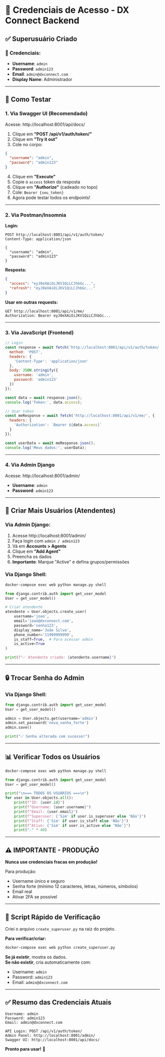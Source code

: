 # 🔐 Credenciais de Acesso - DX Connect Backend

## ✅ **Superusuário Criado**

### 📝 **Credenciais:**
- **Username**: `admin`
- **Password**: `admin123`
- **Email**: `admin@dxconnect.com`
- **Display Name**: Administrador

---

## 🧪 **Como Testar**

### **1. Via Swagger UI (Recomendado)**

Acesse: http://localhost:8001/api/docs/

1. Clique em **"POST /api/v1/auth/token/"**
2. Clique em **"Try it out"**
3. Cole no corpo:
```json
{
  "username": "admin",
  "password": "admin123"
}
```
4. Clique em **"Execute"**
5. Copie o `access` token da resposta
6. Clique em **"Authorize"** (cadeado no topo)
7. Cole: `Bearer {seu_token}`
8. Agora pode testar todos os endpoints!

---

### **2. Via Postman/Insomnia**

**Login:**
```
POST http://localhost:8001/api/v1/auth/token/
Content-Type: application/json

{
  "username": "admin",
  "password": "admin123"
}
```

**Resposta:**
```json
{
  "access": "eyJ0eXAiOiJKV1QiLCJhbGc...",
  "refresh": "eyJ0eXAiOiJKV1QiLCJhbGc..."
}
```

**Usar em outras requests:**
```
GET http://localhost:8001/api/v1/me/
Authorization: Bearer eyJ0eXAiOiJKV1QiLCJhbGc...
```

---

### **3. Via JavaScript (Frontend)**

```javascript
// Login
const response = await fetch('http://localhost:8001/api/v1/auth/token/', {
  method: 'POST',
  headers: {
    'Content-Type': 'application/json'
  },
  body: JSON.stringify({
    username: 'admin',
    password: 'admin123'
  })
});

const data = await response.json();
console.log('Token:', data.access);

// Usar token
const meResponse = await fetch('http://localhost:8001/api/v1/me/', {
  headers: {
    'Authorization': `Bearer ${data.access}`
  }
});

const userData = await meResponse.json();
console.log('Meus dados:', userData);
```

---

### **4. Via Admin Django**

Acesse: http://localhost:8001/admin/

- **Username**: `admin`
- **Password**: `admin123`

---

## 🔄 **Criar Mais Usuários (Atendentes)**

### Via Admin Django:
1. Acesse http://localhost:8001/admin/
2. Faça login com `admin / admin123`
3. Vá em **Accounts > Agents**
4. Clique em **"Add Agent"**
5. Preencha os dados
6. **Importante**: Marque "Active" e defina grupos/permissões

### Via Django Shell:
```bash
docker-compose exec web python manage.py shell
```

```python
from django.contrib.auth import get_user_model
User = get_user_model()

# Criar atendente
atendente = User.objects.create_user(
    username='joao',
    email='joao@dxconnect.com',
    password='senha123',
    display_name='João Silva',
    phone_number='11999999999',
    is_staff=True,  # Para acessar admin
    is_active=True
)

print(f"✅ Atendente criado: {atendente.username}")
```

---

## 🔒 **Trocar Senha do Admin**

### Via Django Shell:
```python
from django.contrib.auth import get_user_model
User = get_user_model()

admin = User.objects.get(username='admin')
admin.set_password('nova_senha_forte')
admin.save()

print("✅ Senha alterada com sucesso!")
```

---

## 📊 **Verificar Todos os Usuários**

```bash
docker-compose exec web python manage.py shell
```

```python
from django.contrib.auth import get_user_model
User = get_user_model()

print("\n=== TODOS OS USUÁRIOS ===\n")
for user in User.objects.all():
    print(f"ID: {user.id}")
    print(f"Username: {user.username}")
    print(f"Email: {user.email}")
    print(f"Superuser: {'Sim' if user.is_superuser else 'Não'}")
    print(f"Staff: {'Sim' if user.is_staff else 'Não'}")
    print(f"Ativo: {'Sim' if user.is_active else 'Não'}")
    print("-" * 40)
```

---

## ⚠️ **IMPORTANTE - PRODUÇÃO**

**Nunca use credenciais fracas em produção!**

Para produção:
- Username único e seguro
- Senha forte (mínimo 12 caracteres, letras, números, símbolos)
- Email real
- Ativar 2FA se possível

---

## 🎯 **Script Rápido de Verificação**

Criei o arquivo `create_superuser.py` na raiz do projeto.

**Para verificar/criar:**
```bash
docker-compose exec web python create_superuser.py
```

**Se já existir**, mostra os dados.  
**Se não existir**, cria automaticamente com:
- Username: `admin`
- Password: `admin123`
- Email: `admin@dxconnect.com`

---

## ✅ **Resumo das Credenciais Atuais**

```
Username: admin
Password: admin123
Email: admin@dxconnect.com

API Login: POST /api/v1/auth/token/
Admin Panel: http://localhost:8001/admin/
Swagger UI: http://localhost:8001/api/docs/
```

**Pronto para usar!** 🚀

